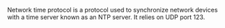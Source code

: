 Network time protocol is a protocol used to synchronize network devices with a time server known as an NTP server. It relies on UDP port 123.